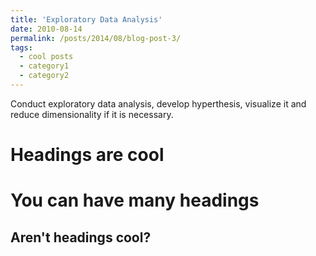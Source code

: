 ```yaml
---
title: 'Exploratory Data Analysis'
date: 2010-08-14
permalink: /posts/2014/08/blog-post-3/
tags:
  - cool posts
  - category1
  - category2
---
```


Conduct exploratory data analysis, develop hyperthesis, visualize it and reduce dimensionality if it is necessary.

Headings are cool
======

You can have many headings
======

Aren't headings cool?
------
